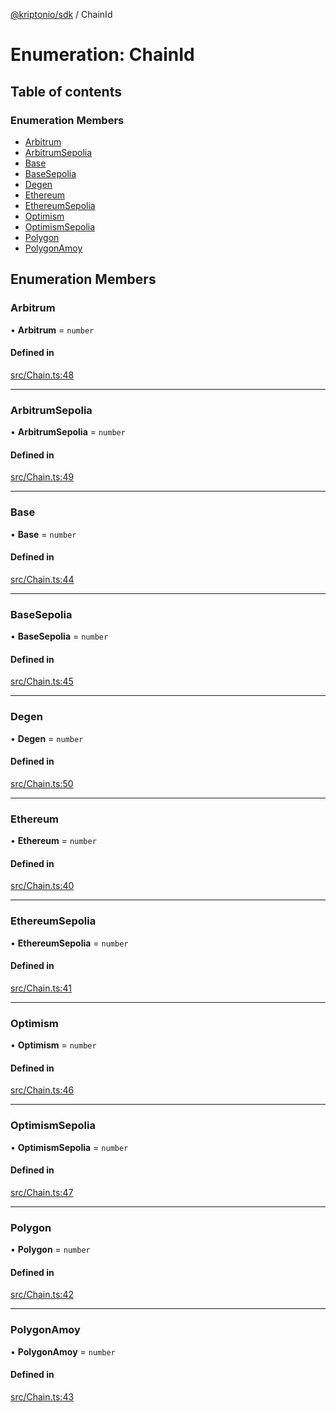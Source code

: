 [@kriptonio/sdk](../README.md) / ChainId

# Enumeration: ChainId

## Table of contents

### Enumeration Members

- [Arbitrum](ChainId.md#arbitrum)
- [ArbitrumSepolia](ChainId.md#arbitrumsepolia)
- [Base](ChainId.md#base)
- [BaseSepolia](ChainId.md#basesepolia)
- [Degen](ChainId.md#degen)
- [Ethereum](ChainId.md#ethereum)
- [EthereumSepolia](ChainId.md#ethereumsepolia)
- [Optimism](ChainId.md#optimism)
- [OptimismSepolia](ChainId.md#optimismsepolia)
- [Polygon](ChainId.md#polygon)
- [PolygonAmoy](ChainId.md#polygonamoy)

## Enumeration Members

### Arbitrum

• **Arbitrum** = `number`

#### Defined in

[src/Chain.ts:48](https://github.com/kriptonio/sdk/blob/9e9d3ab/packages/sdk/src/Chain.ts#L48)

___

### ArbitrumSepolia

• **ArbitrumSepolia** = `number`

#### Defined in

[src/Chain.ts:49](https://github.com/kriptonio/sdk/blob/9e9d3ab/packages/sdk/src/Chain.ts#L49)

___

### Base

• **Base** = `number`

#### Defined in

[src/Chain.ts:44](https://github.com/kriptonio/sdk/blob/9e9d3ab/packages/sdk/src/Chain.ts#L44)

___

### BaseSepolia

• **BaseSepolia** = `number`

#### Defined in

[src/Chain.ts:45](https://github.com/kriptonio/sdk/blob/9e9d3ab/packages/sdk/src/Chain.ts#L45)

___

### Degen

• **Degen** = `number`

#### Defined in

[src/Chain.ts:50](https://github.com/kriptonio/sdk/blob/9e9d3ab/packages/sdk/src/Chain.ts#L50)

___

### Ethereum

• **Ethereum** = `number`

#### Defined in

[src/Chain.ts:40](https://github.com/kriptonio/sdk/blob/9e9d3ab/packages/sdk/src/Chain.ts#L40)

___

### EthereumSepolia

• **EthereumSepolia** = `number`

#### Defined in

[src/Chain.ts:41](https://github.com/kriptonio/sdk/blob/9e9d3ab/packages/sdk/src/Chain.ts#L41)

___

### Optimism

• **Optimism** = `number`

#### Defined in

[src/Chain.ts:46](https://github.com/kriptonio/sdk/blob/9e9d3ab/packages/sdk/src/Chain.ts#L46)

___

### OptimismSepolia

• **OptimismSepolia** = `number`

#### Defined in

[src/Chain.ts:47](https://github.com/kriptonio/sdk/blob/9e9d3ab/packages/sdk/src/Chain.ts#L47)

___

### Polygon

• **Polygon** = `number`

#### Defined in

[src/Chain.ts:42](https://github.com/kriptonio/sdk/blob/9e9d3ab/packages/sdk/src/Chain.ts#L42)

___

### PolygonAmoy

• **PolygonAmoy** = `number`

#### Defined in

[src/Chain.ts:43](https://github.com/kriptonio/sdk/blob/9e9d3ab/packages/sdk/src/Chain.ts#L43)
